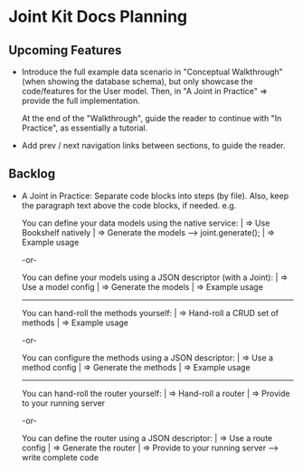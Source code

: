 # Joint Kit Docs Planning


## Upcoming Features

* Introduce the full example data scenario in "Conceptual Walkthrough" (when
  showing the database schema), but only showcase the code/features for
  the User model. Then, in "A Joint in Practice" => provide the full implementation.

  At the end of the "Walkthrough", guide the reader to continue with "In Practice",
  as essentially a tutorial.

* Add prev / next navigation links between sections, to guide the reader.

## Backlog

* A Joint in Practice: Separate code blocks into steps (by file).
  Also, keep the paragraph text above the code blocks, if needed.
  e.g.

  You can define your data models using the native service:
  | => Use Bookshelf natively
  | => Generate the models --> joint.generate();
  | => Example usage

  -or-

  You can define your models using a JSON descriptor (with a Joint):
  | => Use a model config
  | => Generate the models
  | => Example usage

  -------------------------

  You can hand-roll the methods yourself:
  | => Hand-roll a CRUD set of methods
  | => Example usage

  -or-

  You can configure the methods using a JSON descriptor:
  | => Use a method config
  | => Generate the methods
  | => Example usage

  -------------------------

  You can hand-roll the router yourself:
  | => Hand-roll a router
  | => Provide to your running server

  -or-

  You can define the router using a JSON descriptor:
  | => Use a route config
  | => Generate the router
  | => Provide to your running server --> write complete code
